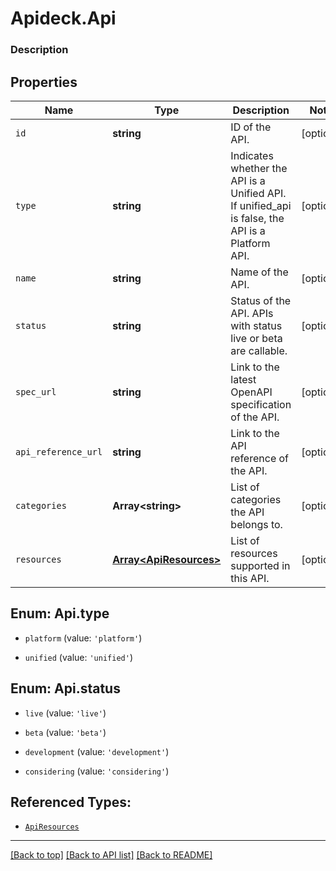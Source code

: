 # Apideck.Api

### Description

## Properties
Name | Type | Description | Notes
------------ | ------------- | ------------- | -------------
`id` | **string** | ID of the API. | [optional] 
`type` | **string** | Indicates whether the API is a Unified API. If unified_api is false, the API is a Platform API. | [optional] 
`name` | **string** | Name of the API. | [optional] 
`status` | **string** | Status of the API. APIs with status live or beta are callable. | [optional] 
`spec_url` | **string** | Link to the latest OpenAPI specification of the API. | [optional] 
`api_reference_url` | **string** | Link to the API reference of the API. | [optional] 
`categories` | **Array&lt;string&gt;** | List of categories the API belongs to. | [optional] 
`resources` | [**Array&lt;ApiResources&gt;**](ApiResources.md) | List of resources supported in this API. | [optional] 





<a name="ApiType"></a>
## Enum: Api.type


* `platform` (value: `'platform'`)

* `unified` (value: `'unified'`)




<a name="ApiStatus"></a>
## Enum: Api.status


* `live` (value: `'live'`)

* `beta` (value: `'beta'`)

* `development` (value: `'development'`)

* `considering` (value: `'considering'`)




## Referenced Types:







* [`ApiResources`](ApiResources.md)

---

[[Back to top]](#) [[Back to API list]](../../../../README.md#documentation-for-api-endpoints) [[Back to README]](../../../../README.md)


